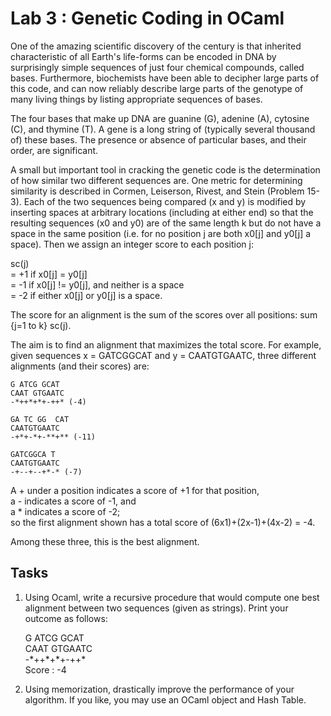 # Lab 3 : Genetic Coding in OCaml
One of the amazing scientific discovery of the century is that inherited characteristic of all Earth's life-forms can be encoded in DNA by surprisingly simple sequences of just four chemical compounds, called bases. Furthermore, biochemists have been able to decipher large parts of this code, and can now reliably describe
large parts of the genotype of many living things by listing appropriate sequences of bases.

The four bases that make up DNA are guanine (G), adenine (A), cytosine (C), and thymine (T). A gene is a long string of (typically several thousand of) these bases. The presence or absence of particular bases, and their order, are significant.

A small but important tool in cracking the genetic code is the determination of how similar two different sequences are. One metric for determining similarity is described in Cormen, Leiserson, Rivest, and Stein (Problem 15-3). Each of the two sequences being compared (x and y) is modified by inserting spaces at arbitrary
locations (including at either end) so that the resulting sequences (x0 and y0) are of the same length k but do not have a space in the same position (i.e. for no position j are both x0[j] and y0[j] a space).
Then we assign an integer score to each position j:

sc(j)  
= +1 if x0[j] = y0[j]  
= -1 if x0[j] != y0[j], and neither is a space  
= -2 if either x0[j] or y0[j] is a space.

The score for an alignment is the sum of the scores over all positions: sum {j=1 to k} sc(j). 

The aim is to find an alignment that maximizes the total score. For example, given sequences x = GATCGGCAT and y = CAATGTGAATC, three different alignments (and their scores) are:

    G ATCG GCAT
    CAAT GTGAATC
    -*++*+*+-++* (-4)

    GA TC GG  CAT
    CAATGTGAATC
    -+*+-*+-**+** (-11)

    GATCGGCA T
    CAATGTGAATC
    -+--+--+*-* (-7)

A + under a position indicates a score of +1 for that position,  
a - indicates a score of -1, and  
a * indicates a score of -2;  
so the first alignment shown has a total score of (6x1)+(2x-1)+(4x-2) = -4.

Among these three, this is the best alignment.

## Tasks
1. Using Ocaml, write a recursive procedure that would compute one best alignment between two sequences (given as strings). Print your outcome as follows:

   G ATCG GCAT  
   CAAT GTGAATC  
   -\*++\*+\*+-++\*  
   Score : -4

2. Using memorization, drastically improve the performance of your algorithm. If you like, you may use an OCaml object and Hash Table.
